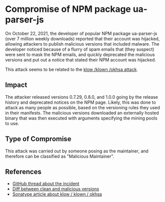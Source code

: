 # Compromise of NPM package ua-parser-js

On October 22, 2021, the developer of popular NPM package ua-parser-js (over 7 million weekly downloads) reported that their account was hijacked, allowing attackers to publish malicious versions that included malware. The developer noticed because of a flurry of spam emails that (they suspect) were sent to mask the NPM emails, and quickly deprecated the malicious versions and put out a notice that stated their NPM account was hijacked.

This attack seems to be related to the [klow /klown /okhsa attack](klow-klown-okhsa.md).

## Impact

The attacker released versions 0.7.29, 0.8.0, and 1.0.0 going by the release history and deprecated notices on the NPM page. Likely, this was done to attack as many people as possible, based on the versioning rules they used in their manifests. The malicious versions downloaded an externally hosted binary that was then executed with arguments specifying the mining pools to use.

## Type of Compromise

This attack was carried out by someone posing as the maintainer, and therefore can be classified as "Malicious Maintainer".

## References

- [GitHub thread about the incident](https://github.com/faisalman/ua-parser-js/issues/536)
- [Diff between clean and malicious versions](https://app.renovatebot.com/package-diff?name=ua-parser-js&from=0.7.28&to=1.0.0)
- [Sonatype article about klow / klown / okhsa](https://blog.sonatype.com/newly-found-npm-malware-mines-cryptocurrency-on-windows-linux-macos-devices)
